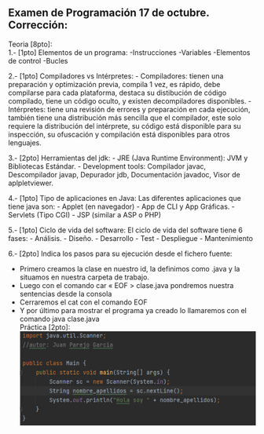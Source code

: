 ## Examen de Programación 17 de octubre. Corrección:
Teoria [8pto]: \
1.- [1pto] Elementos de un programa:
    -Instrucciones
    -Variables
    -Elementos de control
    -Bucles

2.- [1pto] Compiladores vs Intérpretes:
    - Compiladores: tienen una preparación y optimización previa, compila 1 vez, es rápido, debe compilarse para cada plataforma, destaca su distibución de código compilado, tiene un código oculto, y existen decompiladores disponibles.
     - Intérpretes: tiene una revisión de errores y preparación en cada ejecución, también tiene una distribución más sencilla que el compilador, este solo requiere la distribución del intérprete, su código está disponible para su inspección, su ofuscación y compilación  está disponibles para otros lenguajes.

3.- [2pto] Herramientas del jdk:
    - JRE (Java Runtime Environment): JVM y Bibliotecas Estándar.
    - Development tools: Compilador javac, Descompilador javap, Depurador jdb, Documentación javadoc, Visor de aplpletviewer.

4.- [1pto] Tipo de aplicaciones en Java: Las diferentes aplicaciones que tiene java son:
     - Applet (en navegador)
     - App de CLI y App Gráficas.
     - Servlets (Tipo CGI)
     - JSP (similar a ASP o PHP)

5.- [1pto] Ciclo de vida del software: El ciclo de vida del software tiene 6 fases:
     - Análisis.
     - Diseño.
     - Desarrollo
     - Test
     - Despliegue 
     - Mantenimiento 

6.- [2pto] Indica los pasos para su ejecución desde el fichero fuente:
- Primero creamos la clase en nuestro id, la definimos como .java y la situamos en nuestra carpeta de trabajo.
- Luego  con el comando car « EOF > clase.java  pondremos nuestra sentencias desde la consola
- Cerraremos el cat con el comando EOF
- Y por último para mostrar el programa ya creado lo llamaremos con el comando java clase.java
\
Práctica [2pto]: \
![Imagen:](/Programacion/examen-17Oct-Corregido/Img.png)
